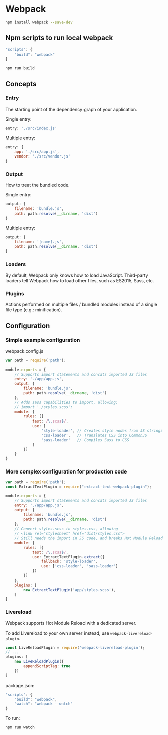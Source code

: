 # Webpack

```bash
npm install webpack --save-dev
```

## Npm scripts to run local webpack

```javascript
"scripts": {
    "build": "webpack"
}
```

```bash
npm run build
```

## Concepts

### Entry
The starting point of the dependency graph of your application.

Single entry:
```javascript
entry: './src/index.js'
```

Multiple entry:
```javascript
entry: {
    app: './src/app.js',
    vendor: './src/vendor.js'
}
```

### Output
How to treat the bundled code.

Single entry:
```javascript
output: {
    filename: 'bundle.js',
    path: path.resolve(__dirname, 'dist')
}
```

Multiple entry:
```javascript
output: {
    filename: '[name].js',
    path: path.resolve(__dirname, 'dist')
}
```

### Loaders
By default, Webpack only knows how to load JavaScript. Third-party loaders tell Webpack how to load other files, such as ES2015, Sass, etc.

### Plugins
Actions performed on multiple files / bundled modules instead of a single file type (e.g.: minification).


## Configuration

### Simple example configuration

webpack.config.js
```javascript
var path = require('path');

module.exports = {
    // Supports import statements and concats imported JS files
    entry: './app/app.js',
    output: {
        filename: 'bundle.js',
        path: path.resolve(__dirname, 'dist')
    },
    // Adds sass capabilities to import, allowing:
    // import './styles.scss';
    module: {
        rules: [{
            test: /\.scss$/,
            use: [
                'style-loader', // Creates style nodes from JS strings
                'css-loader',   // Translates CSS into CommonJS
                'sass-loader'   // Compiles Sass to CSS
            ]
        }]
    }
}
```

### More complex configuration for production code
```javascript
var path = require('path');
const ExtractTextPlugin = require("extract-text-webpack-plugin");

module.exports = {
    // Supports import statements and concats imported JS files
    entry: './app/app.js',
    output: {
        filename: 'bundle.js',
        path: path.resolve(__dirname, 'dist')
    },
    // Convert styles.scss to styles.css, allowing
    // <link rel="stylesheet" href="dist/styles.css">
    // Still needs the import in JS code, and breaks Hot Module Reload (HMR)
    module: {
        rules: [{
            test: /\.scss$/,
            use: ExtractTextPlugin.extract({
                fallback: 'style-loader',
                use: ['css-loader', 'sass-loader']
            })
        }]
    },
    plugins: [
        new ExtractTextPlugin('app/styles.scss'),
    ]
}
```

### Livereload

Webpack supports Hot Module Reload with a dedicated server.

To add Livereload to your own server instead, use `webpack-livereload-plugin`.

```javascript
const LiveReloadPlugin = require('webpack-livereload-plugin');
// ...
plugins: [
    new LiveReloadPlugin({
        appendScriptTag: true
    })
]
```

package.json:
```javascript
"scripts": {
    "build": "webpack",
    "watch": "webpack --watch"
}
```

To run:
```bash
npm run watch
```
